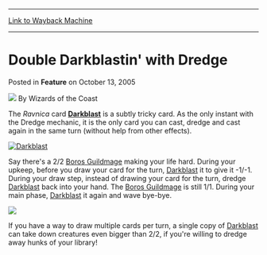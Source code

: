 
---
[Link to Wayback Machine](https://web.archive.org/web/20210429202223/https://magic.wizards.com/en/articles/archive/feature/double-darkblastin-dredge-2005-10-13)

[_metadata_:wayback_url]:- "https://magic.wizards.com/en/articles/archive/feature/double-darkblastin-dredge-2005-10-13"
[_metadata_:wayback_raw_url]:- "https://web.archive.org/web/20210429202223id_/https://magic.wizards.com/en/articles/archive/feature/double-darkblastin-dredge-2005-10-13"
[_metadata_:wayback_capture_timestamp]:- "2021-04-29 20:22:23+00:00"
[_metadata_:description]:- "The Ravnica card Darkblast is a subtly tricky card. As the only instant with the Dredge mechanic, it is the only card you can cast, dredge and cast again in the same turn (without help from other effects). Say there's a 2/2 Boros Guildmage making your life hard. During your upkeep, before you draw your card for the turn, Darkblast it to give it -1/-1. During your draw step,"
[_metadata_:generator]:- "Drupal 7 (http://drupal.org)"
[_metadata_:publish_date]:- "2005-10-13"
---


Double Darkblastin' with Dredge
===============================



 Posted in **Feature**
 on October 13, 2005 






![](https://media.magic.wizards.com/styles/auth_small/public/images/person/wizards_author.jpg)
By Wizards of the Coast












The *Ravnica* card **[Darkblast](http://gatherer.wizards.com/Pages/Card/Details.aspx?name=Darkblast)** is a subtly tricky card. As the only instant with the Dredge mechanic, it is the only card you can cast, dredge and cast again in the same turn (without help from other effects).


[![Darkblast](https://web.archive.org/web/20210502140726im_/http://archive.wizards.com/global/images/mtgcom_arcana_926_pic1_en.jpg)](http://gatherer.wizards.com/Pages/Card/Details.aspx?&name=Darkblast)


Say there's a 2/2 [Boros Guildmage](http://gatherer.wizards.com/Pages/Card/Details.aspx?name=Boros+Guildmage) making your life hard. During your upkeep, before you draw your card for the turn, [Darkblast](http://gatherer.wizards.com/Pages/Card/Details.aspx?name=Darkblast) it to give it -1/-1. During your draw step, instead of drawing your card for the turn, dredge [Darkblast](http://gatherer.wizards.com/Pages/Card/Details.aspx?name=Darkblast) back into your hand. The [Boros Guildmage](http://gatherer.wizards.com/Pages/Card/Details.aspx?name=Boros+Guildmage) is still 1/1. During your main phase, [Darkblast](http://gatherer.wizards.com/Pages/Card/Details.aspx?name=Darkblast) it again and wave bye-bye.


![](https://web.archive.org/web/20120908004158id_/http://www.wizards.com/global/images/mtgcom_arcana_926_pic2_en.jpg)


If you have a way to draw multiple cards per turn, a single copy of [Darkblast](http://gatherer.wizards.com/Pages/Card/Details.aspx?name=Darkblast) can take down creatures even bigger than 2/2, if you're willing to dredge away hunks of your library!








